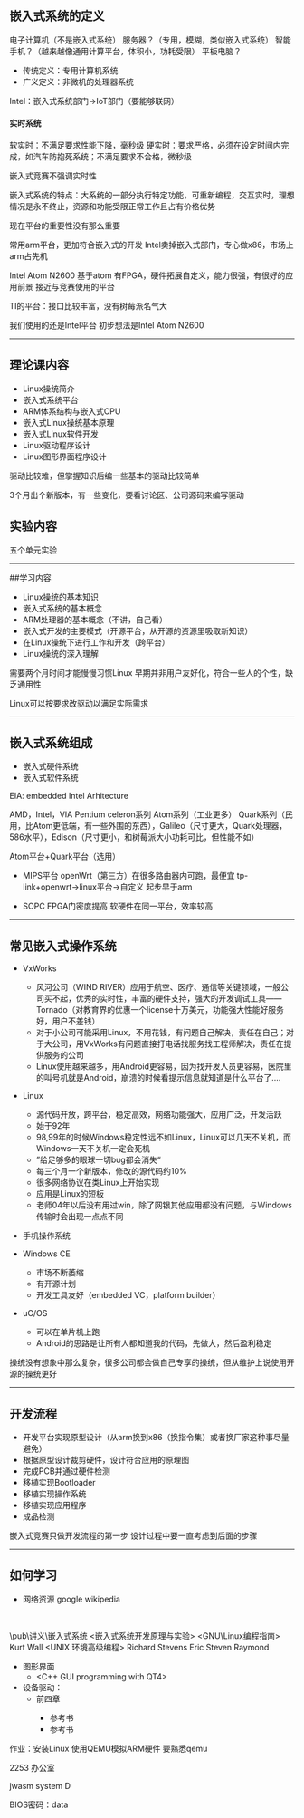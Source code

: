 ## 嵌入式系统的定义
电子计算机（不是嵌入式系统）
服务器？（专用，模糊，类似嵌入式系统）
智能手机？（越来越像通用计算平台，体积小，功耗受限）
平板电脑？

* 传统定义：专用计算机系统
* 广义定义：非微机的处理器系统

Intel：嵌入式系统部门->IoT部门（要能够联网）

#### 实时系统
软实时：不满足要求性能下降，毫秒级
硬实时：要求严格，必须在设定时间内完成，如汽车防抱死系统；不满足要求不合格，微秒级

嵌入式竞赛不强调实时性

嵌入式系统的特点：大系统的一部分执行特定功能，可重新编程，交互实时，理想情况是永不终止，资源和功能受限正常工作且占有价格优势

现在平台的重要性没有那么重要

常用arm平台，更加符合嵌入式的开发
Intel卖掉嵌入式部门，专心做x86，市场上arm占先机

Intel Atom N2600 基于atom
有FPGA，硬件拓展自定义，能力很强，有很好的应用前景
接近与竞赛使用的平台

TI的平台：接口比较丰富，没有树莓派名气大

我们使用的还是Intel平台
初步想法是Intel Atom N2600

-------------------------------------------------
## 理论课内容
* Linux操统简介
* 嵌入式系统平台
* ARM体系结构与嵌入式CPU
* 嵌入式Linux操统基本原理
* 嵌入式Linux软件开发
* Linux驱动程序设计
* Linux图形界面程序设计

驱动比较难，但掌握知识后编一些基本的驱动比较简单

3个月出个新版本，有一些变化，要看讨论区、公司源码来编写驱动

## 实验内容
五个单元实验

-----------------------------------------
##学习内容
* Linux操统的基本知识
* 嵌入式系统的基本概念
* ARM处理器的基本概念（不讲，自己看）
* 嵌入式开发的主要模式（开源平台，从开源的资源里吸取新知识）
* 在Linux操统下进行工作和开发（跨平台）
* Linux操统的深入理解

需要两个月时间才能慢慢习惯Linux
早期并非用户友好化，符合一些人的个性，缺乏通用性

Linux可以按要求改驱动以满足实际需求

-------------------------------------
## 嵌入式系统组成
* 嵌入式硬件系统
* 嵌入式软件系统

EIA: embedded Intel Arhitecture

AMD，Intel，VIA
Pentium celeron系列
Atom系列（工业更多）
Quark系列（民用，比Atom更低端，有一些外围的东西），Galileo（尺寸更大，Quark处理器，586水平），Edison（尺寸更小，和树莓派大小功耗可比，但性能不如）

Atom平台+Quark平台（选用）

* MIPS平台
  openWrt（第三方）在很多路由器内可跑，最便宜
  tp-link+openwrt->linux平台->自定义
  起步早于arm

* SOPC
  FPGA门密度提高
  软硬件在同一平台，效率较高

--------------------------------------------------
## 常见嵌入式操作系统
* VxWorks
  * 风河公司（WIND RIVER）应用于航空、医疗、通信等关键领域，一般公司买不起，优秀的实时性，丰富的硬件支持，强大的开发调试工具——Tornado（对教育界的优惠一个license十万美元，功能强大性能好服务好，用户不差钱）
  * 对于小公司可能采用Linux，不用花钱，有问题自己解决，责任在自己；对于大公司，用VxWorks有问题直接打电话找服务找工程师解决，责任在提供服务的公司
  * Linux使用越来越多，用Android更容易，因为找开发人员更容易，医院里的叫号机就是Android，崩溃的时候看提示信息就知道是什么平台了....

* Linux
  * 源代码开放，跨平台，稳定高效，网络功能强大，应用广泛，开发活跃
  * 始于92年
  * 98,99年的时候Windows稳定性远不如Linux，Linux可以几天不关机，而Windows一天不关机一定会死机
  * ”给足够多的眼球一切bug都会消失“
  * 每三个月一个新版本，修改的源代码约10%
  * 很多网络协议在类Linux上开始实现
  * 应用是Linux的短板
  * 老师04年以后没有用过win，除了网银其他应用都没有问题，与Windows传输时会出现一点点不同

* 手机操作系统

* Windows CE
  * 市场不断萎缩
  * 有开源计划
  * 开发工具友好（embedded VC，platform builder）

* uC/OS
  * 可以在单片机上跑
  * Android的思路是让所有人都知道我的代码，先做大，然后盈利稳定

操统没有想象中那么复杂，很多公司都会做自己专享的操统，但从维护上说使用开源的操统更好

---------------------------------------
## 开发流程
* 开发平台实现原型设计（从arm换到x86（换指令集）或者换厂家这种事尽量避免）
* 根据原型设计裁剪硬件，设计符合应用的原理图
* 完成PCB并通过硬件检测
* 移植实现Bootloader
* 移植实现操作系统
* 移植实现应用程序
* 成品检测

嵌入式竞赛只做开发流程的第一步
设计过程中要一直考虑到后面的步骤

---------------------------------------------
## 如何学习
* 网络资源
  google
  wikipedia

  ​

\pub\讲义\嵌入式系统
<嵌入式系统开发原理与实验>
<GNU\Linux编程指南> Kurt Wall
<UNIX 环境高级编程> Richard Stevens
<The art of UNIX programming>  Eric Steven Raymond
* 图形界面
  * <C++ GUI programming with QT4>
* 设备驱动：
  * <Linux Device Driver>前四章
    * 参考书 <Understanding linux  Kernel>
    * 参考书 <Kernel linux  development>

作业：安装Linux
使用QEMU模拟ARM硬件
要熟悉qemu

2253 办公室

jwasm 
system D

BIOS密码：data
